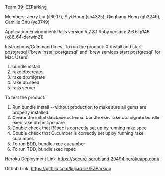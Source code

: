 Team 39: EZParking

Members: Jerry Liu (jl6007), Siyi Hong (sh4325), Qinghang Hong (qh2249), Camille Chu (yc3749)

Application Environment:
Rails version             5.2.8.1
Ruby version:             2.6.6-p146 (x86_64-darwin21)

Instructions/Command lines:
To run the product:
0. install and start postgresql ('brew install postgresql' and 'brew services start postgresql' for Mac Users)
1. bundle install
2. rake db:create
3. rake db:migrate
4. rake db:seed
5. rails server

To test the product:
1. Run bundle install --without production to make sure all gems are properly installed. 
2. Create the initial database schema:
	bundle exec rake db:migrate
	bundle exec rake db:test:prepare
3. Double check that RSpec is correctly set up by running rake spec
4. Double check that Cucumber is correctly set up by running rake cucumber.
5. To run BDD, bundle exec cucumber
6. To run TDD, bundle exec rspec


Heroku Deployment Link:
https://secure-scrubland-29494.herokuapp.com/

Github Link:
https://github.com/liujiaruirz/EZParking

